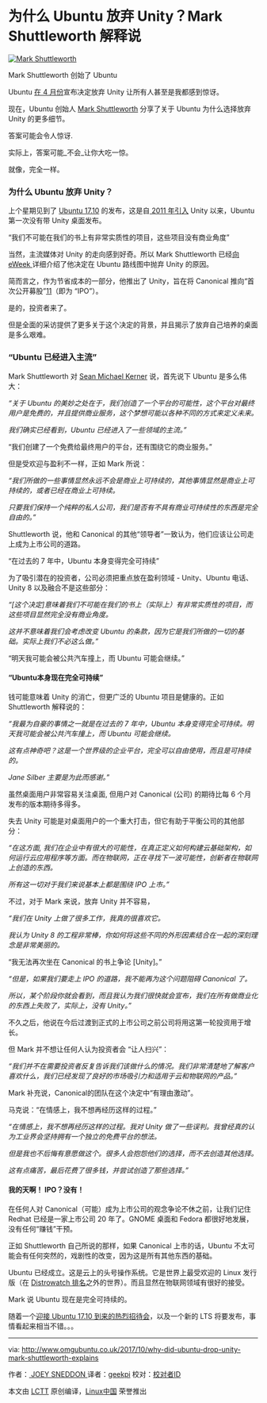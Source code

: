 # 为什么 Ubuntu 放弃 Unity？Mark Shuttleworth 解释说

 [![Mark Shuttleworth](https://trw.431.night8.win/yy.php/VoOI3_2F/urK7uFz_/2Fif8b9N/zDSDrgLt/dU3oaoGy/TM2etmgU/1jk67s77/0w3ZM_2F/fi_2BnMN/DP2NDdJ3/jL_2F3qj/xOKtYNKY/BYNRj6S2/w_3D/b0/)][6] 

Mark Shuttleworth 创始了 Ubuntu

Ubuntu [在 4 月份][4]宣布决定放弃 Unity 让所有人甚至是我都感到惊讶。

现在，Ubuntu 创始人 [Mark Shuttleworth][7] 分享了关于 Ubuntu 为什么选择放弃 Unity 的更多细节。

答案可能会令人惊讶.

实际上，答案可能_不会_让你大吃一惊。

就像，完全一样。

### 为什么 Ubuntu 放弃 Unity？

上个星期见到了 [Ubuntu 17.10][8] 的发布，这是自[ 2011 年引入][9] Unity 以来，Ubuntu 第一次没有带 Unity 桌面发布。

“我们不可能在我们的书上有非常实质性的项目，这些项目没有商业角度”

当然，主流媒体对 Unity 的走向感到好奇。所以 Mark Shuttleworth 已经[向 eWeek ][10] 详细介绍了他决定在 Ubuntu 路线图中抛弃 Unity 的原因。

简而言之，作为节省成本的一部分，他推出了 Unity，旨在将 Canonical 推向“首次公开募股”[11]（即为 “IPO”）。

是的，投资者来了。

但是全面的采访提供了更多关于这个决定的背景，并且揭示了放弃自己培养的桌面是多么艰难。

### “Ubuntu 已经进入主流”

Mark Shuttleworth 对 [Sean Michael Kerner][12] 说，首先说下 Ubuntu 是多么伟大：

 _“关于 Ubuntu 的美妙之处在于，我们创造了一个平台的可能性，这个平台对最终用户是免费的，并且提供商业服务，这个梦想可能以各种不同的方式来定义未来。_

 _我们确实已经看到，Ubuntu 已经进入了一些领域的主流。”_

“我们创建了一个免费给最终用户的平台，还有围绕它的商业服务。”

但是受欢迎与盈利不一样，正如 Mark 所说：

 _“我们所做的一些事情显然永远不会是商业上可持续的，其他事情显然是商业上可持续的，或者已经在商业上可持续。_

 _只要我们保持一个纯粹的私人公司，我们是否有不具有商业可持续性的东西是完全自由的。”_

Shuttleworth 说，他和 Canonical 的其他“领导者”一致认为，他们应该让公司走上成为上市公司的道路。

“在过去的 7 年中，Ubuntu 本身变得完全可持续”

为了吸引潜在的投资者，公司必须把重点放在盈利领域 - Unity、Ubuntu 电话、Unity 8 以及融合不是这些部分：

 _“[这个决定]意味着我们不可能在我们的书上（实际上）有非常实质性的项目，而这些项目显然完全没有商业角度。_ 

 _这并不意味着我们会考虑改变 Ubuntu 的条款，因为它是我们所做的一切的基础。实际上我们不必这么做。”_

“明天我可能会被公共汽车撞上，而 Ubuntu 可能会继续。”

#### “Ubuntu本身现在完全可持续”

钱可能意味着 Unity 的消亡，但更广泛的 Ubuntu 项目是健康的。正如 Shuttleworth 解释说的：

 _“我最为自豪的事情之一就是在过去的 7 年中，Ubuntu 本身变得完全可持续。明天我可能会被公共汽车撞上，而 Ubuntu 可能会继续。_

 _这有点神奇吧？这是一个世界级的企业平台，完全可以自由使用，而且是可持续的。_

 _Jane Silber 主要是为此而感谢。”_

虽然桌面用户非常容易关注桌面, 但用户对 Canonical (公司) 的期待比每 6 个月发布的版本期待多得多。

失去 Unity 可能是对桌面用户的一个重大打击，但它有助于平衡公司的其他部分：

 _“在这方面, 我们在企业中有很大的可能性，在真正定义如何构建云基础架构，如何运行云应用程序等方面。而在物联网，正在寻找下一波可能性，创新者在物联网上创造的东西。_

 _所有这一切对于我们来说基本上都是围绕 IPO 上市。”_ 

不过，对于 Mark 来说，放弃 Unity 并不容易，

 _“我们在 Unity 上做了很多工作，我真的很喜欢它。_ 

 _我认为 Unity 8 的工程非常棒，你如何将这些不同的外形因素结合在一起的深刻理念是非常美丽的。_ 

“我无法再次坐在 Canonical 的书上争论 [Unity]。”

 _“但是，如果我们要走上 IPO 的道路，我不能再为这个问题阻碍 Canonical 了。_ 

 _所以，某个阶段你就会看到，而且我认为我们很快就会宣布，我们在所有做商业化的东西上失败了，实际上，没有 Unity。”_

不久之后，他说在今后过渡到正式的上市公司之前公司将用这第一轮投资用于增长。

但 Mark 并不想让任何人认为投资者会 “让人扫兴”：

 _“我们并不在需要投资者反复告诉我们该做什么的情况。我们非常清楚地了解客户喜欢什么，我们已经发现了良好的市场吸引力和适用于云和物联网的产品。”_ 

Mark 补充说，Canonical的团队在这个决定中“有理由激动”。

马克说：“在情感上，我不想再经历这样的过程。”

 _“在情感上，我不想再经历这样的过程。我对 Unity 做了一些误判。我曾经真的认为工业界会坚持拥有一个独立的免费平台的想法。_

 _但是我也不后悔有意愿做这个。很多人会抱怨他们的选择，而不去创造其他选择。_

 _这有点痛苦，最后花费了很多钱，并尝试创造了那些选择。”_

#### 我的天啊！ IPO？没有！

在任何人对 Canonical（可能）成为上市公司的观念争论不休之前，让我们记住 Redhat 已经是一家上市公司 20 年了。GNOME 桌面和 Fedora 都很好地发展，没有任何“赚钱”干预。

正如 Shuttleworth 自己所说的那样，如果 Canonical 上市的话，Ubuntu 不太可能会有任何突然的，戏剧性的改变，因为这是所有其他东西的基础。

Ubuntu 已经成立。这是云上的头号操作系统。它是世界上最受欢迎的 Linux 发行版（在 [Distrowatch 排名][13]之外的世界）。而且显然在物联网领域有很好的接受。

Mark 说 Ubuntu 现在是完全可持续的。

随着一个[迎接 Ubuntu 17.10 到来的热烈招待会][14]，以及一个新的 LTS 将要发布，事情看起来相当不错。。。

--------------------------------------------------------------------------------

via: http://www.omgubuntu.co.uk/2017/10/why-did-ubuntu-drop-unity-mark-shuttleworth-explains

作者：[ JOEY SNEDDON  ][a]
译者：[geekpi](https://github.com/geekpi)
校对：[校对者ID](https://github.com/校对者ID)

本文由 [LCTT](https://github.com/LCTT/TranslateProject) 原创编译，[Linux中国](https://linux.cn/) 荣誉推出

[a]:https://plus.google.com/117485690627814051450/?rel=author
[1]:https://trw.431.night8.win/yy.php/H5aIh_2F/ywcKfGz_/2BKS471c/l3mPrAOp/L1WrIpnn/GpPc4TFY/yHh6t5Cu/gk7ZPrW2/omFcT6ao/A9I_3D/b0/
[2]:https://trw.431.night8.win/yy.php/VoOI3_2F/urK7uFz_/2Fif8b9N/zDSDrgLt/dU38e9i0/RMyYqikJ/lzgv8Nfz/0gk_3D/b0/
[3]:https://trw.431.night8.win/yy.php/VoOI3_2F/urK7uFz_/2Fif8b9N/zDSDrgLt/dU38e9i0/RMyYqikO/nDs5/b0/
[4]:https://trw.431.night8.win/yy.php/VoOI3_2F/urK7uFz_/2Fif8b9N/zDSDrgLt/dU2tKp3m/DJPe_2FH/MCjCI_2B/94yrj1PG/NeqgpjVN/F7WuA815/jIj6rCNO/KcNXKJ1Y/cEP_2BUn/_2Fb/b0/
[5]:https://trw.431.night8.win/yy.php/VoOI3_2F/urK7uFz_/2Fif8b9N/zDSDrgLt/dU2tKp3m/DJLa_2FH/EIgGEu68/W3whyDb7/Om4zhPVa/LtGc511Z/WysilILZ/4JLodYKV/r1TGTQPz/vy99PlQJ/jKI1w_3D/b0/
[6]:https://trw.431.night8.win/yy.php/VoOI3_2F/urK7uFz_/2Fif8b9N/zDSDrgLt/dU3oaoGy/TM2etmgU/1jk67s77/0w3ZM_2F/fi_2BnMN/DP2NDdJ3/jL_2F3qj/xOKtYNKY/BYNRj6S2/w_3D/b0/
[7]:https://trw.431.night8.win/yy.php/H5aIh_2B/myK6OBw_/2BSN4bVQ/2DSPs0u3/aQv0c4Oc/QtGBjFUI/jDg_2B7s/Tt2AyCaQ/_3D_3D/b0/
[8]:https://trw.431.night8.win/yy.php/VoOI3_2F/urK7uFz_/2Fif8b9N/zDSDrgLt/dU2tKp3m/DJLa_2FH/MCjCI_2B/94yrgFPH/MeqhqzBY/W6GlQcZ5/wJjqrS1J/b0/
[9]:https://trw.431.night8.win/yy.php/VoOI3_2F/urK7uFz_/2Fif8b9N/zDSDrgLt/dU2tKp3h/DJLa_2FH/MCjCI_2B/94yrhlPG/NeqmoDVJ/Q_2F_2Bk/CcZ91IDr/8ixfNdgO/KYI_3D/b0/
[10]:https://trw.431.night8.win/yy.php/VoOI3_2F/urK7Gfze/iWqrJW1D/WFr1j9bB/Ltc9_2B0/DsKao3VP/mi0k7c_2/Fz1B_2Ba/LKi94yxc/TrrtGM8x/yJzw8ilJ/a8YYM5xY/KBvlVWLW/Mn6z_2B8/XgVNTHKF/zugKBoCH/NJcQJTvL/37D4mgxw/_3D_3D/b0/
[11]:https://trw.431.night8.win/yy.php/H5aIh_2B/myK6OBw_/2BSN4bVQ/2DSPs0u3/aQv0c4OY/TcqeumcM/pjw_2F4M/3z1CGZZ6/G2vDVTXQ/_3D_3D/b0/
[12]:https://trw.431.night8.win/yy.php/H5aIh_2F/irbKCczf/_2FT575U/lk6FokTS/cRftdM29/StCe/b0/
[13]:https://trw.431.night8.win/yy.php/VoOIzOWv/caaH3_2B/yJ57kX2n/WN7lj5fA/76NNy5U5/yOunUUiy/Uo99Xz2B/DLdKWmoC/hI/b0/
[14]:https://trw.431.night8.win/yy.php/VoOI3_2F/urK7uFz_/2Fif8b9N/zDSDrgLt/dU2tKp3m/DJLa_2FH/MCjCI_2B/94yrgFPH/MeqhqypU/X6XtHs9p/z4jqrw_3/D_3D/b0/

